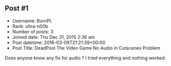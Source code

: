 ## Post #1
- Username: BurnPL
- Rank: ultra-n00b
- Number of posts: 3
- Joined date: Thu Dec 31, 2015 2:36 am
- Post datetime: 2016-03-09T21:21:39+00:00
- Post Title: DeadPool The Video Game No Audio in Cutscenes Problem

Does anyone know any fix for audio ? I tried everything and nothing worked.
